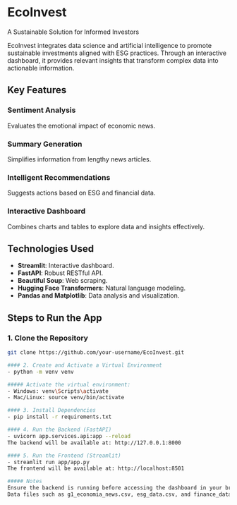 # EcoInvest  
A Sustainable Solution for Informed Investors  

EcoInvest integrates data science and artificial intelligence to promote sustainable investments aligned with ESG practices. Through an interactive dashboard, it provides relevant insights that transform complex data into actionable information.  

## Key Features  

### Sentiment Analysis  
Evaluates the emotional impact of economic news.  

### Summary Generation  
Simplifies information from lengthy news articles.  

### Intelligent Recommendations  
Suggests actions based on ESG and financial data.  

### Interactive Dashboard  
Combines charts and tables to explore data and insights effectively.  

## Technologies Used  

- **Streamlit**: Interactive dashboard.  
- **FastAPI**: Robust RESTful API.  
- **Beautiful Soup**: Web scraping.  
- **Hugging Face Transformers**: Natural language modeling.  
- **Pandas and Matplotlib**: Data analysis and visualization.  

## Steps to Run the App  

### 1. Clone the Repository  
```bash
git clone https://github.com/your-username/EcoInvest.git

#### 2. Create and Activate a Virtual Environment
- python -m venv venv

##### Activate the virtual environment:
- Windows: venv\Scripts\activate
- Mac/Linux: source venv/bin/activate

#### 3. Install Dependencies
- pip install -r requirements.txt

#### 4. Run the Backend (FastAPI)
- uvicorn app.services.api:app --reload
The backend will be available at: http://127.0.0.1:8000

#### 5. Run the Frontend (Streamlit)
- streamlit run app/app.py
The frontend will be available at: http://localhost:8501

##### Notes
Ensure the backend is running before accessing the dashboard in your browser.
Data files such as g1_economia_news.csv, esg_data.csv, and finance_data.csv should be present in the data/ folder.






